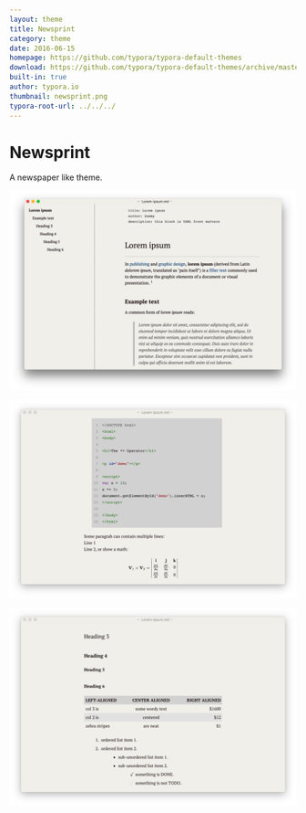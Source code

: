 ```yaml
---
layout: theme
title: Newsprint
category: theme
date: 2016-06-15
homepage: https://github.com/typora/typora-default-themes
download: https://github.com/typora/typora-default-themes/archive/master.zip
built-in: true
author: typora.io
thumbnail: newsprint.png
typora-root-url: ../../../
---
```


# Newsprint

A newspaper like theme. 

 ![1](/media/theme/newsprint/1.png)

 ![2](/media/theme/newsprint/2.png)

 ![3](/media/theme/newsprint/3.png)